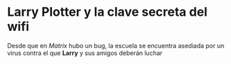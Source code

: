 # Larry Plotter y la clave secreta del wifi

Desde que en *Matrix* hubo un bug, la escuela se encuentra asediada por un virus
contra el que **Larry** y sus amigos deberán luchar